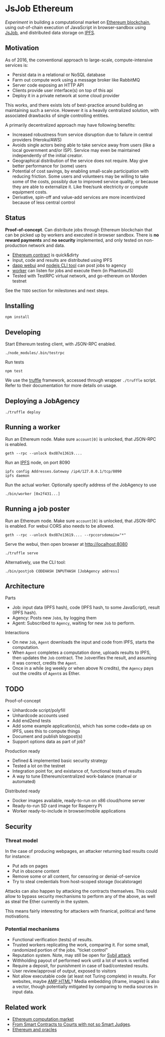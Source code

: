 # JsJob Ethereum

*Experiment* in building a computational market on [Ethereum blockchain](https://ethereum.org),
using out-of-chain execution of JavaScript in browser-sandbox using [JsJob](https://github.com/the-grid/jsjob),
and distributed data storage on [IPFS](https://ipfs.io/).

## Motivation

As of 2016, the conventional approach to large-scale, compute-intensive services is:

* Persist data in a relational or NoSQL database
* Farm out compute work using a message broker like RabbitMQ
* Server code exposing an HTTP API
* Clients provide user interface(s) on top of this api
* Deploy it in a private network at some cloud provider

This works, and there exists lots of best-practice around building an maintaining such a service.
However it is a heavily centralized solution, with associated drawbacks of single controlling entities.

A primarily decentralized approach may have following benefits:

* Increased robustness from service disruption due to failure in central providers (Heroku/AWS)
* Avoids single actors being able to take service away from users (like a local government and/or ISP).
Service may even be maintained independently of the initial creator.
* Geographical distribution of the service does not require. May give better performance for (some) users
* Potential of cost savings, by enabling small-scale participation with reducing friction.
Some users and volunteers may be willing to take some of the costs, possibly due to improved service quality,
or because they are able to externalize it. Like free/sunk electricity or compute equipment costs.
* Derivative, spin-off and value-add services are more incentivized because of less central control


## Status

**Proof-of-concept**. Can distribute jobs through Ethereum blockchain that can be picked up by workers and executed in browser sandbox.
There is **no reward payments** and **no security** implemented, and only tested on non-production network and data.

* [Ethereum contract](./contracts/JobAgency.sol) is quick&dirty
* Input, code and results are distributed using IPFS
* [dapp webui](./app/javascript/app.coffee) and [nodejs CLI tool](./worker/postjob) can post jobs to agency
* [worker](./src/worker.coffee) can listen for jobs and execute them (in PhantomJS)
* Tested with TestRPC virtual network, and go-ethereum on Morden testnet

See the `TODO` section for milestones and next steps.

## Installing

    npm install

## Developing

Start Ethereum testing client, with JSON-RPC enabled. 

    ./node_modules/.bin/testrpc

Run tests

    npm test

We use the [truffle](https://github.com/ConsenSys/truffle) framework, accessed through wrapper `./truffle` script.
Refer to their documentation for more details on usage.

## Deploying a JobAgency

    ./truffle deploy

## Running a worker

Run an Ethereum node. Make sure `account[0]` is unlocked, that JSON-RPC is enabled.

    geth --rpc --unlock 0xd87e13619....

Run an [IPFS](https://github.com/ipfs/go-ipfs) node, on port 8090
    
    ipfs config Addresses.Gateway /ip4/127.0.0.1/tcp/8090
    ipfs daemon

Run the actual worker. Optionally specify address of the JobAgency to use

    ./bin/worker [0x2f431...]

## Running a job poster

Run an Ethereum node.
Make sure `account[0]` is unlocked, that JSON-RPC is enabled.
For webui CORS also needs to be allowed.

    geth --rpc --unlock 0xd87e13619.... --rpccorsdomain="*"

Serve the webui, then open browser at [http://localhost:8080](http://localhost:8080)

    ./truffle serve

Alternatively, use the CLI tool:

    ./bin/postjob CODEHASH INPUTHASH [JobAgency address]

## Architecture

Parts

* Job: input data (IPFS hash), code (IPFS hash, to some JavaScript), result (IPFS hash).
* Agency: Posts new `Job`s, by logging them
* Agent: Subscribed to `Agency`, waiting for new `Job` to perform.

Interactions

* On new `Job`, `Agent` downloads the input and code from IPFS, starts the computation.
* When `Agent` completes a computation done, uploads results to IPFS, then updates the `Job` contract.
The `Job`verifies the result, and assuming it was correct, credits the `Agent`.
* Once in a while (eg weekly or when above N credits), the `Agency` pays out the credits of `Agent`s as Ether.

## TODO

Proof-of-concept

* Unhardcode script/polyfill
* Unhardcode accounts used
* Add end2end tests
* Add some example application(s),
which has some code+data up on IPFS, uses this to compute things
* Document and publish blogpost(s)
* Support options data as part of job?

Production ready

* Defined & implemented basic security strategy
* Tested a lot on the testnet
* Integration point for, and existance of, functional tests of results
* A way to tune Ethereum/centralized work-balance (manual or automated)

Distributed ready

* Docker images available, ready-to-run on x86 cloud/home server
* Ready-to-run SD card image for Rasperry Pi
* Worker ready-to-include in browser/mobile applications


## Security

### Threat model

In the case of producing webpages, an attacker returning bad results could for instance:

* Put ads on pages
* Put in obscene content
* Remove some or all content, for censoring or denial-of-service
* Try to steal credentials from host-scoped storage (localstorage)

Attacks can also happen by attacking the contracts themselves.
This could allow to bypass security mechanisms to perform any of the above,
as well as steal the Ether currently in the system.

This means fairly interesting for attackers with finanical, political and fame motivations.


### Potential mechanisms

* Functional verification (tests) of results.
* Trusted workers replicating the work, comparing it.
For some small, randomized portion of the jobs. "ticket control"
* Reputation system. Note, may still be open for [Sybil attack](https://en.wikipedia.org/wiki/Sybil_attack)
* Withholding payout of performed work until a lot of work is verified
* Require a deposit, for punishment in case of bad/contested results.
* User review/approval of output, exposed to visitors
* Not allow executable code (at least not Turing complete) in results.
For websites, maybe [AMP HTML](https://www.ampproject.org/)? Media embedding (iframe, images) is also a vector, though potentially mitigated by comparing to media sources in input data.


## Related work

* [Ethereum computation market](https://github.com/pipermerriam/ethereum-computation-market)
* [From Smart Contracts to Courts with not so Smart Judges](https://blog.ethereum.org/2016/02/17/smart-contracts-courts-not-smart-judges/).
* [Ethereum and oracles](https://blog.ethereum.org/2014/07/22/ethereum-and-oracles/)

